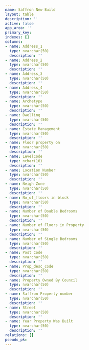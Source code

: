 ```yaml
---
name: Saffron New Build
layout: table
description: ''
active: false
app_area: ''
primary_key: 
indexes: []
columns:
- name: Address_1
  type: nvarchar(50)
  description: ''
- name: Address_2
  type: nvarchar(50)
  description: ''
- name: Address_3
  type: nvarchar(50)
  description: ''
- name: Address_4
  type: nvarchar(50)
  description: ''
- name: Archetype
  type: nvarchar(50)
  description: ''
- name: Dwelling
  type: nvarchar(50)
  description: ''
- name: Estate Management
  type: nvarchar(50)
  description: ''
- name: Floor property on
  type: nvarchar(50)
  description: ''
- name: LevelCode
  type: nchar(10)
  description: ''
- name: Location Number
  type: nvarchar(50)
  description: ''
- name: Neigh Zone
  type: nvarchar(50)
  description: ''
- name: No_of_floors in block
  type: nvarchar(50)
  description: ''
- name: Number of Double Bedrooms
  type: nvarchar(50)
  description: ''
- name: Number of Floors in Property
  type: nvarchar(50)
  description: ''
- name: Number of Single Bedrooms
  type: nvarchar(50)
  description: ''
- name: Post Code
  type: nvarchar(50)
  description: ''
- name: Prop_desc_code
  type: nvarchar(50)
  description: ''
- name: Property Owned By Council
  type: nvarchar(50)
  description: ''
- name: Saffron Property number
  type: nvarchar(50)
  description: ''
- name: Street
  type: nvarchar(50)
  description: ''
- name: Year Property Was Built
  type: nvarchar(50)
  description: ''
relations: []
pseudo_pk: 
---
```


